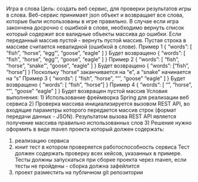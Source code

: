 Игра в слова
Цель: создать веб сервис, для проверки результатов игры в слова. Веб-сервис
принимает json объект и возвращает все слова, которые были использованы в игре
правильно.
В случае если игра закончена досрочно с ошибкой в слове, необходимо вернуть
список который содержит все валидные объекты массива до ошибки. Если переданный
массив пустой - вернуть пустой массив. Пустая строка в массиве считается
невалидной (ошибкой в слове).
Пример 1
{
“words”: [
“fish”,
“horse”,
“egg”’,
“goose”,
“eagle”
]
}
Будет возвращено
{
“words”: [
“fish”,
“horse”,
“egg”’,
“goose”,
“eagle”
]
}
Пример 2
{
“words”: [
“fish”,
“horse”,
“snake”’,
“goose”,
“eagle”
]
}
Будет возвращено
{
“words”: [“fish”,
“horse”]
}
Поскольку “horse” заканчивается на “e”, а “snake” начинается на “s”
Пример 3
{
“words”: [
“fish”,
“horse”,
“”’,
“goose”
“eagle”
]
}
Будет возвращено
{
“words”: [
“fish”,
“horse”]
}
Пример 4
{
“words”: [
“”,
“horse”,
“”’,
“goose”
“eagle”
]
}
Будет возвращен пустой массив
Условия выполнения: 1) Использование фреймворка Spring для реализации веб
сервиса
2) Проверка массива инициализируется вызовом REST API, во
входящие параметры которого передается массив строк (формат передачи данных -
JSON). Результатом вызова REST API является получение массива правильно
использованных слов
3) Решение нужно оформить в виде maven проекта который
должен содержать:
1. реализацию сервиса
2. юнит тест в котором проверяется работоспособность
сервиса Тест должен содержать проверку всех кейсов, указанных в примере. Тесты должны запускаться при сборке проекта через
maven, если тесты не пройдены - сборка должна зафейлится
3. проект разместить на публичном git репозитории